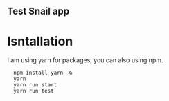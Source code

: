 ## Test Snail app
# Isntallation
I am using yarn for packages, you can also using npm.
```
  npm install yarn -G
  yarn
  yarn run start
  yarn run test
```